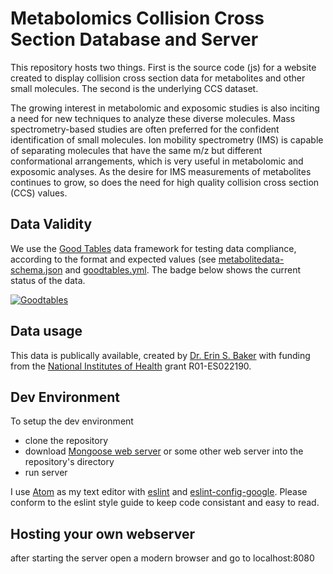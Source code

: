 # Metabolomics Collision Cross Section Database and Server
This repository hosts two things. First is the source code (js) for a website created to display collision cross section data for metabolites and other small molecules. The second is the underlying CCS dataset. 

The growing interest in metabolomic and exposomic studies is also inciting a need for new techniques to analyze these diverse molecules. Mass spectrometry-based  studies are often preferred for the confident identification of small molecules. Ion mobility spectrometry (IMS) is capable of separating molecules that have the same m/z but different conformational arrangements, which is very useful in metabolomic and exposomic analyses. As the desire for IMS measurements of metabolites continues to grow, so does the need for high quality collision cross section (CCS) values.  

## Data Validity
We use the [Good Tables](http://goodtables.io) data framework for testing data compliance, according to the format and expected values (see [metabolitedata-schema.json](https://github.com/PNNL-Comp-Mass-Spec/urineMetabolite/blob/master/metabolitedata-schema.json) and [goodtables.yml](https://github.com/PNNL-Comp-Mass-Spec/urineMetabolite/blob/master/goodtables.yml). The badge below shows the current status of the data.

[![Goodtables](http://goodtables.io/badge/github/PNNL-Comp-Mass-Spec/urineMetabolite.svg)](http://goodtables.io/github/PNNL-Comp-Mass-Spec/urineMetabolite)

## Data usage
This data is publically available, created by [Dr. Erin S. Baker](https://omics.pnl.gov/staff-page/Baker/Erin) with funding from the [National Institutes of Health](http://www.nih.gov) grant R01-ES022190.


## Dev Environment

To setup the dev environment
* clone the repository
* download [Mongoose web server](https://www.cesanta.com/) or some other web server into the repository's directory
* run server

I use [Atom](https://atom.io/) as my text editor with [eslint](https://atom.io/packages/eslint) and [eslint-config-google](https://devhub.io/repos/google-eslint-config-google).
Please conform to the eslint style guide to keep code consistant and easy to read.

## Hosting your own webserver
after starting the server open a modern browser and go to localhost:8080


